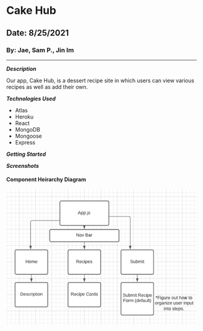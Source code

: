 # Cake Hub

## Date: 8/25/2021

### By: Jae, Sam P., Jin Im

---

**_Description_**

Our app, Cake Hub, is a dessert recipe site in which users can view various recipes as well as add their own.

**_Technologies Used_**

- Atlas
- Heroku
- React
- MongoDB
- Mongoose
- Express

**_Getting Started_**

**_Screenshots_**

#### Component Heirarchy Diagram

![CHD](chdphoto.png)
